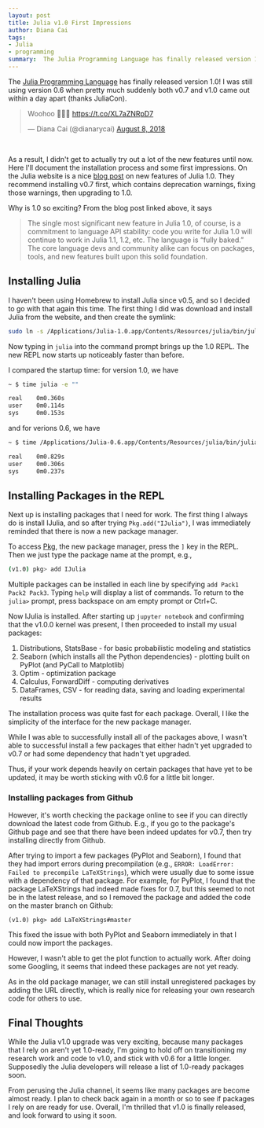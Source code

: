 ```yaml
---
layout: post
title: Julia v1.0 First Impressions
author: Diana Cai
tags:
- Julia
- programming
summary:  The Julia Programming Language has finally released version 1.0! I was still using version 0.6 when pretty much suddenly both v0.7 and v1.0 came out (thanks JuliaCon). So I didn't get to actually try out a lot of the new features until now. Here I'll document the installation process and some first impressions.
---
```


The [Julia Programming Language](https://julialang.org/) has finally released version 1.0!
I was still using version 0.6 when pretty much suddenly both v0.7 and v1.0 came out within a day apart (thanks JuliaCon).

<div>
<blockquote class="twitter-tweet" data-lang="en"><p lang="en" dir="ltr">Woohoo 🎉🎉🎉 <a href="https://t.co/XL7aZNRpD7">https://t.co/XL7aZNRpD7</a></p>&mdash; Diana Cai (@dianarycai) <a href="https://twitter.com/dianarycai/status/1027301960196808709?ref_src=twsrc%5Etfw">August 8, 2018</a></blockquote>
<script async src="https://platform.twitter.com/widgets.js" charset="utf-8"></script>
<br />
</div>

As a result, I didn't get to actually try out a lot of the new features until now.
Here I'll document the installation process and some first impressions.
On the Julia website is a nice [blog post](https://julialang.org/blog/2018/08/one-point-zero) on new features of Julia 1.0.
They recommend installing v0.7 first, which contains deprecation warnings, fixing those warnings, then upgrading to 1.0.

Why is 1.0 so exciting? From the blog post linked above, it says

> The single most significant new feature in Julia 1.0, of course, is a commitment to language API stability: code you write for Julia 1.0 will continue to work in Julia 1.1, 1.2, etc. The language is “fully baked.” The core language devs and community alike can focus on packages, tools, and new features built upon this solid foundation.


## Installing Julia

I haven't been using Homebrew to install Julia since v0.5, and so I decided to
go with that again this time. The first thing I did was download and install
Julia from the website, and then create the symlink:

```bash
sudo ln -s /Applications/Julia-1.0.app/Contents/Resources/julia/bin/julia /usr/local/bin/julia
```

Now typing in ```julia``` into the command prompt brings up the 1.0 REPL. The
new REPL now starts up noticeably faster than before.

I compared the startup time: for version 1.0, we have

```bash
~ $ time julia -e ""

real    0m0.360s
user    0m0.114s
sys     0m0.153s
```

and for verions 0.6, we have

```bash
~ $ time /Applications/Julia-0.6.app/Contents/Resources/julia/bin/julia -e ""

real    0m0.829s
user    0m0.306s
sys     0m0.237s
```


## Installing Packages in the REPL

Next up is installing packages that I need for work. The first thing I always do
is install IJulia, and so after trying ```Pkg.add("IJulia")```, I was
immediately reminded that there is now a new package manager.

To access [Pkg](https://docs.julialang.org/en/latest/stdlib/Pkg/), the new package manager,
press the ```]``` key in the REPL. Then we just type the package name at the
prompt, e.g.,

```bash
(v1.0) pkg> add IJulia
```
Multiple packages can be installed in each line by specifying ```add Pack1 Pack2
Pack3```. Typing ```help``` will display a list of commands. To return to the ```julia>``` prompt, press backspace on am empty prompt or Ctrl+C.


Now IJulia is installed. After starting up ```jupyter notebook``` and confirming
that the v1.0.0 kernel was present, I then proceeded to install my usual packages:

1. Distributions, StatsBase - for basic probabilistic modeling and statistics
2. Seaborn (which installs all the Python dependencies) - plotting built on PyPlot (and PyCall to Matplotlib)
3. Optim - optimization package
4. Calculus, ForwardDiff - computing derivatives
6. DataFrames, CSV - for reading data, saving and loading experimental results

The installation process was quite fast for each package. Overall, I like the
simplicity of the interface for the new package manager.

While I was able to successfully install all of the packages above, I wasn't able to
successful install a few packages that either hadn't yet upgraded to v0.7 or had
some dependency that hadn't yet upgraded.

Thus, if your work depends heavily on certain packages that have yet to be
updated, it may be worth sticking with v0.6 for a little bit longer.

### Installing packages from Github

However, it's worth checking the package online to see if you can directly download the latest
code from Github. E.g., if you go to the package's Github page and see that
there have been indeed updates for v0.7, then try installing directly from
Github.

After trying to import a few packages (PyPlot and Seaborn), I found that they had import errors during precompilation
(e.g., ```ERROR: LoadError: Failed to precompile LaTeXStrings```), which were
usually due to some issue with a dependency of that package. For example, for PyPlot, I found
that the package LaTeXStrings had indeed made fixes for 0.7, but this seemed to
not be in the latest release, and so I removed the package and added the code on
the master branch on Github:
```
(v1.0) pkg> add LaTeXStrings#master
```
This fixed the issue with both PyPlot and Seaborn immediately in that I could
now import the packages.

However, I wasn't able to get the plot function to actually work. After doing
some Googling, it seems that indeed these packages are not yet ready.

As in the old package manager, we can still install unregistered packages by
adding the URL directly, which is really nice for releasing your own research code for others to use.



## Final Thoughts

While the Julia v1.0 upgrade was very exciting, because many packages that I
rely on aren't yet 1.0-ready, I'm going to hold off on transitioning
my research work and code to v1.0, and stick with v0.6 for a little longer.
Supposedly the Julia developers will release a list of 1.0-ready packages soon.

From perusing the Julia channel, it seems like many packages are become almost
ready. I plan to check back again in a month or so to see if packages I rely on are
ready for use. Overall, I'm thrilled that v1.0 is finally released, and look forward to using it soon.

